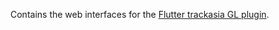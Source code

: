 Contains the web interfaces for the [Flutter trackasia GL plugin](https://github.com/track-asia/trackasia-flutter-gl).